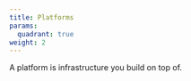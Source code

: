 ```yaml
---
title: Platforms
params:
  quadrant: true
weight: 2
---
```


A platform is infrastructure you build on top of.
